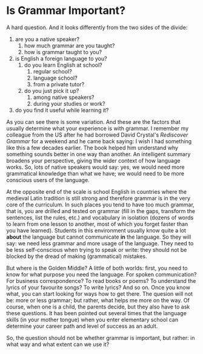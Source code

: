 Is Grammar Important?
=====================

A hard question. And it looks differently from the two sides of the divide:

1. are you a native speaker?
   1. how much grammar are you taught?
   2. how is grammar taught to you?
2. is English a foreign language to you?
   1. do you learn English at school?
      1. regular school?
      2. language school?
      3. from a private tutor?
   2. do you just pick it up?
      1. among native speakers?
      2. during your studies or work?
3. do you find it useful while learning it?

As you can see there is some variation. And these are the factors that usually determine what your experience is with grammar. I remember my colleague from the US after he had borrowed David Crystal's _Rediscover Grammar_ for a weekend and he came back saying: I wish I had something like this a few decades earlier. The book helped him understand why something sounds better in one way than another. An intelligent summary broadens your perspective, giving the wider context of how language works. So, lots of native speakers would say: yes, we would need more grammatical knowledge than what we have; we would need to be more conscious users of the language.

At the opposite end of the scale is school English in countries where the medieval Latin tradition is still strong and therefore grammar is in the very core of the curriculum. In such places you tend to have too much grammar, that is, you are drilled and tested on grammar (fill in the gaps, transform the sentences, list the rules, etc.) and vocabulary in isolation (dozens of words to learn from one lesson to another, most of which you forget faster than you have learned). Students in this environment usually know quite a lot __about__ the language but cannot communicate __in__ the language. So they will say: we need less grammar and more usage of the language. They need to be less self-conscious when trying to speak or write: they should not be blocked by the dread of making (grammatical) mistakes.

But where is the Golden Middle? A little of both worlds: first, you need to know for what purpose you need the language. For spoken communication? For business correspondence? To read books or poems? To understand the lyrics of your favourite songs? To write lyrics? And so on. Once you know what, you can start looking for ways how to get there. The quesion will not be: more or less grammar; but rather, what helps me more on the way. Of course, when one is a child, the parents decide, but they also have to ask these questions. It has been pointed out several times that the language skills (in your mother tongue) when you enter elementary school can determine your career path and level of success as an adult.

So, the question should not be whether grammar is important, but rather: in what way and what extent can we use it?

